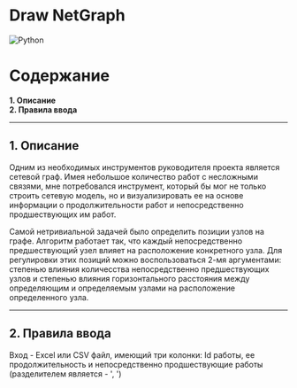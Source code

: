 # **Draw NetGraph**

![Python](https://img.shields.io/badge/Python-3.9.11-blue?style=for-the-badge&logo=python&logoColor=blue)

# **Содержание**
**1. Описание**  
**2. Правила ввода**  

---
## **1. Описание**
Одним из необходимых инструментов руководителя проекта является сетевой граф. Имея небольшое количество работ с несложными связями, мне потребовался инструмент, который бы мог не только строить сетевую модель, но и визуализировать ее на основе информации о продолжительности работ и непосредственно продшествующих им работ.

Самой нетривиальной задачей было определить позиции узлов на графе. Алгоритм работает так, что каждый непосредственно предшествующий узел влияет на расположение конкретного узла. Для регулировки этих позиций можно воспользоваться 2-мя аргументами: степенью влияния количесства непосредственно предшествующих узлов и степенью влияния горизонтального расстояния между определяющим и определяемым узлами на расположение определенного узла.

---
## **2. Правила ввода**
Вход - Excel или CSV файл, имеющий три колонки: Id работы, ее продолжительность и непосредственно продшествующие работы (разделителем является - ', ')
